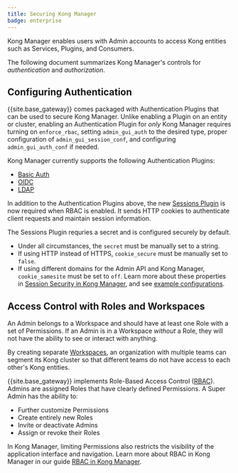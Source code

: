 ```yaml
---
title: Securing Kong Manager
badge: enterprise
---
```


Kong Manager enables users with Admin accounts to access Kong entities such
as Services, Plugins, and Consumers.

The following document summarizes Kong Manager's controls for *authentication*
and *authorization*.

## Configuring Authentication

{{site.base_gateway}} comes packaged with Authentication Plugins that can be used
to secure Kong Manager. Unlike enabling a Plugin on an entity or cluster,
enabling an Authentication Plugin for *only* Kong Manager requires turning
on `enforce_rbac`, setting `admin_gui_auth` to the desired type, proper
configuration of `admin_gui_session_conf`, and configuring `admin_gui_auth_conf`
if needed.

Kong Manager currently supports the following Authentication Plugins:

* [Basic Auth](/gateway/{{page.kong_version}}/configure/auth/kong-manager/basic/)
* [OIDC](/gateway/{{page.kong_version}}/configure/auth/kong-manager/oidc/)
* [LDAP](/gateway/{{page.kong_version}}/configure/auth/kong-manager/ldap/)

In addition to the Authentication Plugins above, the new
[Sessions Plugin](/gateway/{{page.kong_version}}/configure/auth/kong-manager/sessions/)
is now required when RBAC is enabled. It sends HTTP cookies to authenticate
client requests and maintain session information.

The Sessions Plugin requries a secret and is configured
securely by default.
* Under all circumstances, the `secret` must be manually set to a string.
* If using HTTP instead of HTTPS, `cookie_secure` must be manually set to `false`.
* If using different domains for the Admin API and Kong Manager,
`cookie_samesite` must be set to `off`.
Learn more about these properties in
[Session Security in Kong Manager](/gateway/{{page.kong_version}}/configure/auth/kong-manager/sessions/#session-security),
and see [example configurations](/gateway/{{page.kong_version}}/configure/auth/kong-manager/sessions/#example-configurations).

## Access Control with Roles and Workspaces

An Admin belongs to a Workspace and should have at least one Role
with a set of Permissions. If an Admin is in a Workspace *without*
a Role, they will not have the ability to see or interact with anything.

By creating separate
[Workspaces](/gateway/{{page.kong_version}}/configure/auth/kong-manager/workspaces/),
 an organization with multiple teams can segment its Kong cluster so that
 different teams do not have access to each other's Kong entities.

{{site.base_gateway}} implements Role-Based Access Control
([RBAC](/gateway/{{page.kong_version}}/configure/auth/rbac)).
Admins are assigned Roles that have clearly defined Permissions. A
Super Admin has the ability to:

* Further customize Permissions
* Create entirely new Roles
* Invite or deactivate Admins
* Assign or revoke their Roles

In Kong Manager, limiting Permissions also restricts the visibility of the
application interface and navigation. Learn more about RBAC in Kong Manager in
our guide
[RBAC in Kong Manager](/gateway/{{page.kong_version}}/configure/auth/rbac/).
